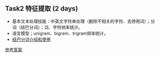 ## Task2 特征提取 (2 days)
* 基本文本处理技能：中英文字符串处理（删除不相关的字符、去停用词）；分词（结巴分词）；词、字符频率统计。
* 语言模型；unigram、bigram、trigram频率统计。
* [结巴分](https://github.com/fxsjy/jieba)[词介绍和使用](https://github.com/fxsjy/jieba)

[参考答案](./../参考答案)
